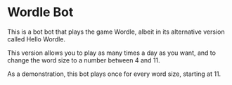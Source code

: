 # Wordle Bot

This is a bot bot that plays the game Wordle, albeit in its alternative version called Hello Wordle.

This version allows you to play as many times a day as you want, and to change the word size to a number between 4 and 11.

As a demonstration, this bot plays once for every word size, starting at 11.
